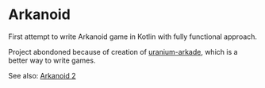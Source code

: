 # Arkanoid

First attempt to write Arkanoid game in Kotlin with fully functional approach.

Project abondoned because of creation of [uranium-arkade](https://github.com/karol-202/uranium-arkade),
which is a better way to write games.

See also: [Arkanoid 2](https://github.com/karol-202/Arkanoid2)
